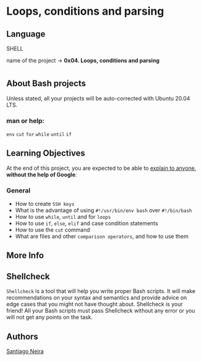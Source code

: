 # Loops, conditions and parsing

## Language
SHELL

name of the project → ****0x04. Loops, conditions and parsing****
<br>
#
## About Bash projects
Unless stated, all your projects will be auto-corrected with Ubuntu 20.04 LTS.

### man or help:

``env``
``cut``
``for``
``while``
``until``
``if``

## Learning Objectives

At the end of this project, you are expected to be able to  [explain to anyone](https://intranet.hbtn.io/rltoken/bUxwUIRhI1ehqqr1UF3HaA "explain to anyone"),  **without the help of Google**:

### General

- How to create ``SSH keys``
- What is the advantage of using ``#!/usr/bin/env bash`` over ``#!/bin/bash``
- How to use ``while``, ``until`` and for ``loops``
- How to use ``if``, ``else``, ``elif`` and case condition statements
- How to use the ``cut`` command
- What are files and other ``comparison operators``, and how to use them

## More Info
## Shellcheck
``Shellcheck`` is a tool that will help you write proper Bash scripts. It will make recommendations on your syntax and semantics and provide advice on edge cases that you might not have thought about. Shellcheck is your friend! All your Bash scripts must pass Shellcheck without any error or you will not get any points on the task.

## Authors

[Santiago Neira](https://github.com/sanei1509)
